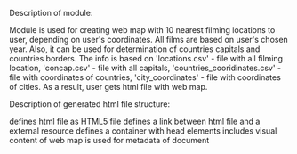 Description of module:

Module is used for creating web map with 10 nearest filming locations to user, 
depending on user's coordinates. All films are based on user's chosen year.
Also, it can be used for determination of countries capitals and countries borders.
The info is based on 'locations.csv' - file with all filming location,
'concap.csv' - file with all capitals, 'countries_cooridinates.csv' - file with
coordinates of countries, 'city_coordinates' - file with coordinates of cities.
As a result, user gets html file with web map.

Description of generated html file structure:

<!DOCTYPE html> defines html file as HTML5 file
<link> defines a link between html file and a external resource
<head> defines a container with head elements
<body> includes visual content of web map
<meta> is used for metadata of document
<script> contains user's script(as JavaScript)
<style> contains style of tags, style info for a document
<div> defines a section(group of tags) in html file

Brief conclusion:

The web map contains geolocation of 10 nearest markers, depending on
user's input(coordination and films year). This information gives an opportunity to
feel yourself during filming process.

Samples of usage:

![Sample of usage](https://github.com/nazar1ous/web_map/blob/master/map_testing_example_from_cms.png)






